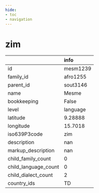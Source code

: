 ```yaml
---
hide:
- toc
- navigation
---
```

# zim
|                      | info     |
|:---------------------|:---------|
| id                   | mesm1239 |
| family_id            | afro1255 |
| parent_id            | sout3146 |
| name                 | Mesme    |
| bookkeeping          | False    |
| level                | language |
| latitude             | 9.28888  |
| longitude            | 15.7018  |
| iso639P3code         | zim      |
| description          | nan      |
| markup_description   | nan      |
| child_family_count   | 0        |
| child_language_count | 0        |
| child_dialect_count  | 2        |
| country_ids          | TD       |